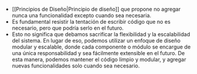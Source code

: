 - [[Principios de Diseño|Principio de diseño]] que propone no agregar nunca una funcionalidad excepto cuando sea necesaria. 
- Es fundamental resistir la tentación de escribir código que no es necesario, pero que podría serlo en el futuro.
- Esto no significa que debamos sacrificar la flexibilidad y la escalabilidad del sistema. En lugar de eso, podemos utilizar un enfoque de diseño modular y escalable, donde cada componente o módulo se encargue de una única responsabilidad y sea fácilmente extensible en el futuro. De esta manera, podemos mantener el código limpio y modular, y agregar nuevas funcionalidades solo cuando sea necesario.